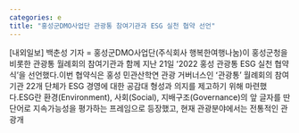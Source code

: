 ```yaml
---
categories: e
title: "홍성군DMO사업단 관광통 참여기관과 ESG 실천 협약 선언"
---
```

[내외일보] 백춘성 기자 = 홍성군DMO사업단(주식회사 행복한여행나눔)이 홍성군청을 비롯한 관광통 월례회의 참여기관과 함께 지난 21일 ʻ2022 홍성 관광통 ESG 실천 협약식ʼ을 선언했다.이번 협약식은 홍성 민관산학연 관광 거버너스인 ʻ관광통ʼ 월례회의 참여기관 22개 단체가 ESG 경영에 대한 공감대 형성과 의지를 제고하기 위해 마련했다.ESG란 환경(Environment), 사회(Social), 지배구조(Governance)의 앞 글자를 딴 단어로 지속가능성을 평가하는 프레임으로 등장했고, 현재 관광분야에서는 전통적인 관광개